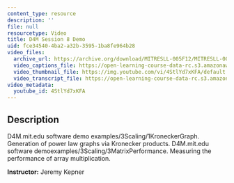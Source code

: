 ```yaml
---
content_type: resource
description: ''
file: null
resourcetype: Video
title: D4M Session 8 Demo
uid: fce34540-4ba2-a32b-3595-1ba8fe964b28
video_files:
  archive_url: https://archive.org/download/MITRESLL-005F12/MITRESLL-005F12_L07_Demo_300k.mp4
  video_captions_file: https://open-learning-course-data-rc.s3.amazonaws.com/res-ll-005-mathematics-of-big-data-and-machine-learning-january-iap-2020/d4087192e059596e90b22342ea31104b_4StlYd7xKFA.vtt
  video_thumbnail_file: https://img.youtube.com/vi/4StlYd7xKFA/default.jpg
  video_transcript_file: https://open-learning-course-data-rc.s3.amazonaws.com/res-ll-005-mathematics-of-big-data-and-machine-learning-january-iap-2020/43ec8e796c3f3fcc8599def99c6f4f37_4StlYd7xKFA.pdf
video_metadata:
  youtube_id: 4StlYd7xKFA
---
```


Description
-----------

D4M.mit.edu software demo examples/3Scaling/1KroneckerGraph. Generation of power law graphs via Kronecker products. D4M.mit.edu software demoexamples/3Scaling/3MatrixPerformance. Measuring the performance of array multiplication.

**Instructor:** Jeremy Kepner